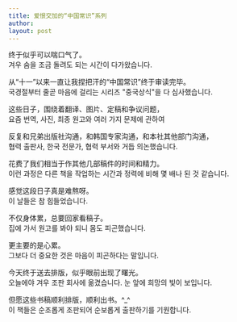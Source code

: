 ```yaml
---
title: 爱恨交加的“中国常识”系列 
author:
layout: post
---
```

<p>终于似乎可以喘口气了。<br />
겨우 숨을 조금 돌려도 되는 시간이 다가왔습니다.</p>
<p>从“十一”以来一直让我捏把汗的“中国常识”终于审读完毕。<br />
국경절부터 줄곧 마음에 걸리는 시리즈 "중국상식"을 다 심사했습니다.</p>
<p>这些日子，围绕着翻译、图片、定稿和争议问题，<br />
요즘 번역, 사진, 최종 원고와 여러 가지 문제에 관하여</p>
<p>反复和兄弟出版社沟通，和韩国专家沟通，和本社其他部门沟通，<br />
협력 출판사, 한국 전문가, 협력 부서와 거듭 의논했습니다.</p>
<p>花费了我们相当于作其他几部稿件的时间和精力。<br />
이런 과정은 다른 책을 작업하는 시간과 정력에 비해 몇 배나 된 것 같습니다.</p>
<p>感觉这段日子真是难熬呀。<br />
이 날들은 참 힘들었습니다.</p>
<p>不仅身体累，总要回家看稿子。<br />
집에 가서 원고를 봐야 되니 몸도 피곤했습니다.</p>
<p>更主要的是心累。<br />
그보다 더 중요한 것은 마음이 피곤하다는 말입니다.</p>
<p>今天终于送去排版，似乎眼前出现了曙光。<br />
오늘에야 겨우 조판 회사에 옮겼습니다. 눈 앞에 희망의 빛이 보입니다.</p>
<p>但愿这些书稿顺利排版，顺利出书。^_^<br />
이 책들은 순조롭게 조판되어 순보롭게 출판하기를 기원합니다.</p>
